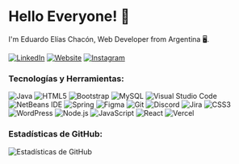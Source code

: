 
<!-- Encabezado -->
# Hello Everyone! 👋

I'm Eduardo Elías Chacón, Web Developer from Argentina 🖥️.

<!-- Imagen de fondo 
![Fondo Neon](https://www.xtrafondos.com/wallpapers/universo-abstracto-luces-neon-4423.jpg))-->

<!-- Iconos de redes sociales -->
[![LinkedIn](https://img.shields.io/badge/LinkedIn-%230077B5.svg?style=for-the-badge&logo=linkedin&logoColor=white)](https://www.linkedin.com/in/eduardoe92/)
[![Website](https://img.shields.io/badge/Website-%23000000.svg?style=for-the-badge&logo=web&logoColor=white)](eduardoe92.github.io/EduardoEliasChacon/)
[![Instagram](https://img.shields.io/badge/Instagram-%23E4405F.svg?style=for-the-badge&logo=instagram&logoColor=white)](https://www.instagram.com/eduardo.e)

<!-- Tecnologías y herramientas -->
### Tecnologías y Herramientas:

![Java](https://img.shields.io/badge/Java-%23ED8B00.svg?style=for-the-badge&logo=java&logoColor=white)
![HTML5](https://img.shields.io/badge/HTML5-%23E34F26.svg?style=for-the-badge&logo=html5&logoColor=white)
![Bootstrap](https://img.shields.io/badge/Bootstrap-%238511FA.svg?style=for-the-badge&logo=bootstrap&logoColor=white)
![MySQL](https://img.shields.io/badge/MySQL-%2300f.svg?style=for-the-badge&logo=mysql&logoColor=white)
![Visual Studio Code](https://img.shields.io/badge/Visual%20Studio%20Code-0078d7.svg?style=for-the-badge&logo=visual-studio-code&logoColor=white)
![NetBeans IDE](https://img.shields.io/badge/NetBeans%20IDE-1B6AC6.svg?style=for-the-badge&logo=apache-netbeans-ide&logoColor=white)
![Spring](https://img.shields.io/badge/Spring-%236DB33F.svg?style=for-the-badge&logo=spring&logoColor=white)
![Figma](https://img.shields.io/badge/Figma-%23F24E1E.svg?style=for-the-badge&logo=figma&logoColor=white)
![Git](https://img.shields.io/badge/Git-%23F05033.svg?style=for-the-badge&logo=git&logoColor=white)
![Discord](https://img.shields.io/badge/Discord-%235865F2.svg?style=for-the-badge&logo=discord&logoColor=white)
![Jira](https://img.shields.io/badge/Jira-%230A0FFF.svg?style=for-the-badge&logo=jira&logoColor=white)
![CSS3](https://img.shields.io/badge/CSS3-%231572B6.svg?style=for-the-badge&logo=css3&logoColor=white)
![WordPress](https://img.shields.io/badge/WordPress-%23117AC9.svg?style=for-the-badge&logo=WordPress&logoColor=white)
![Node.js](https://img.shields.io/badge/Node.js-6DA55F?style=for-the-badge&logo=node.js&logoColor=white)
![JavaScript](https://img.shields.io/badge/JavaScript-%23323330.svg?style=for-the-badge&logo=javascript&logoColor=%23F7DF1E)
![React](https://img.shields.io/badge/React-%2320232a.svg?style=for-the-badge&logo=react&logoColor=%2361DAFB)
![Vercel](https://img.shields.io/badge/Vercel-%23000000.svg?style=for-the-badge&logo=vercel&logoColor=white)

<!-- Estadísticas de GitHub -->
### Estadísticas de GitHub:

![Estadísticas de GitHub](https://github-readme-stats.vercel.app/api?username=eduardoe92&show_icons=true&theme=gotham)


<!-- Proyectos Destacados 
### Proyectos Destacados:

- [Proyecto 1](https://github.com/tuusuario/proyecto1): Una breve descripción del proyecto 1.
- [Proyecto 2](https://github.com/tuusuario/proyecto2): Una breve descripción del proyecto 2.-->

<!-- Contribuciones recientes 
### Contribuciones Recientes:

- [Contribución 1](https://github.com/tuusuario/repo1/pull/1): Descripción de la contribución 1.
- [Contribución 2](https://github.com/tuusuario/repo2/pull/2): Descripción de la contribución 2.-->
